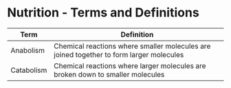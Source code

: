 # Nutrition - Terms and Definitions

| Term | Definition |
| --- | --- |
| Anabolism | Chemical reactions where smaller molecules are joined together to form larger molecules |
| Catabolism | Chemical reactions where larger molecules are broken down to smaller molecules |